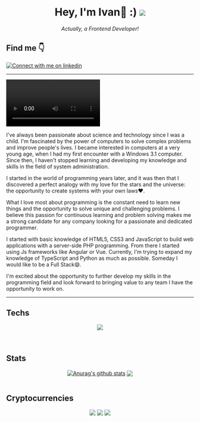 <h1 align="center"> Hey, I'm Ivan👋 :) <img src="https://img.shields.io/github/followers/JRosSx91?label=Follow&style=social"></h1>
<p align="center"><i>Actually, a Frontend Developer!</i></p>
<h2>Find me 👇</h2>
<a href="https://www.linkedin.com/in/jross91" target="_blank">
<img src="https://img.shields.io/badge/LinkedIn-3572A5?style=for-the-badge&logo=linkedin&logoColor=white#gh-light-mode-only" alt="Connect with me on linkedin" ></a>

---

<video src="https://user-images.githubusercontent.com/123682394/234542550-ded8b843-7eec-4142-932b-74bc8d702fdc.mp4" width="50%"></video>

I've always been passionate about science and technology since I was a child. I'm fascinated by the power of computers to solve complex problems and improve people's lives. I became interested in computers at a very young age, when I had my first encounter with a Windows 3.1 computer. Since then, I haven't stopped learning and developing my knowledge and skills in the field of system administration.

I started in the world of programming years later, and it was then that I discovered a perfect analogy with my love for the stars and the universe: the opportunity to create systems with your own laws❤️.

What I love most about programming is the constant need to learn new things and the opportunity to solve unique and challenging problems. I believe this passion for continuous learning and problem solving makes me a strong candidate for any company looking for a passionate and dedicated programmer.

I started with basic knowledge of HTML5, CSS3 and JavaScript to build web applications with a server-side PHP programming. From there I started using Js frameworks like Angular or Vue. Currently, I'm trying to expand my knowledge of TypeScript and Python as much as possible. Someday I would like to be a Full Stack😄.

I'm excited about the opportunity to further develop my skills in the programming field and look forward to bringing value to any team I have the opportunity to work on.

---
<h2>Techs</h2>
<div align="center">
<img src="https://skillicons.dev/icons?i=html,css,js,ts,php,mysql,tailwind,bootstrap,vue,angular,py,git,aws,ps,ai">
  </div>
  <br>
  <br>
  <h2>Stats</h2>
  <div align="center">
  <a href="https://github.com/anuraghazra/github-readme-stats"><img align="center" src="https://github-readme-stats.vercel.app/api?username=JRosSx91&show_icons=true&theme=buefy&hide_border=true" alt="Anurag's github stats" /></a>  <a href="https://github.com/anuraghazra/github-readme-stats"><img align="center" src="https://github-readme-stats.vercel.app/api/top-langs/?username=JRosSx91&layout=compact&theme=buefy&hide_border=true" /></a>
  </div>
<br>
<h2>Cryptocurrencies</h2>
  <div align="center">
<img src="https://img.shields.io/coincap/price-usd/bitcoin?style=for-the-badge">
<img src="https://img.shields.io/coincap/price-usd/ethereum?style=for-the-badge">
<img src="https://img.shields.io/coincap/price-usd/solana?style=for-the-badge">
  </div>
<!--
**JRosSx91/JRosSx91** is a ✨ _special_ ✨ repository because its `README.md` (this file) appears on your GitHub profile.

Here are some ideas to get you started:

- 🔭 I’m currently working on ...
- 🌱 I’m currently learning ...
- 👯 I’m looking to collaborate on ...
- 🤔 I’m looking for help with ...
- 💬 Ask me about ...
- 📫 How to reach me: ...
- 😄 Pronouns: ...
- ⚡ Fun fact: ...
-->
